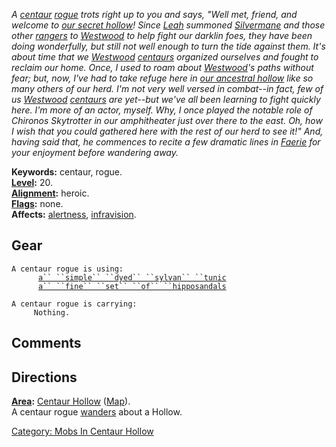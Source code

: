 *A [centaur](Centaurs "wikilink") [rogue](:Category:_Rogues "wikilink")
trots right up to you and says, "Well met, friend, and welcome to [our
secret hollow](:Category:_Centaur_Hollow "wikilink")! Since
[Leah](Leah "wikilink") summoned [Silvermane](Silvermane "wikilink") and
those other [rangers](:Category:_Rangers "wikilink") to
[Westwood](:Category:_Westwood "wikilink") to help fight our darklin
foes, they have been doing wonderfully, but still not well enough to
turn the tide against them. It's about time that we
[Westwood](:Category:_Westwood "wikilink")
[centaurs](Centaurs "wikilink") organized ourselves and fought to
reclaim our home. Once, I used to roam about
[Westwood](:Category:_Westwood "wikilink")'s paths without fear; but,
now, I've had to take refuge here in [our ancestral
hollow](:Category:_Centaur_Hollow "wikilink") like so many others of our
herd. I'm not very well versed in combat--in fact, few of us
[Westwood](:Category:_Westwood "wikilink")
[centaurs](Centaurs "wikilink") are yet--but we've all been learning to
fight quickly here. I'm more of an actor, myself. Why, I once played the
notable role of Chironos Skytrotter in our amphitheater just over there
to the east. Oh, how I wish that you could gathered here with the rest
of our herd to see it!" And, having said that, he commences to recite a
few dramatic lines in [Faerie](Faerie_Language "wikilink") for your
enjoyment before wandering away.*

**Keywords:** centaur, rogue.  
**[Level](Level "wikilink"):** 20.  
**[Alignment](Alignment "wikilink"):** heroic.  
**[Flags](:Category:_Mob_Types "wikilink"):** none.  
**Affects:** [alertness](Alertness "wikilink"),
[infravision](Infravision "wikilink").  

## Gear

`A centaur rogue is using:`  
<worn on body>`      `[`a`` ``simple`` ``dyed`` ``sylvan`` ``tunic`](Simple_Dyed_Silvan_Tunic "wikilink")  
<worn on feet>`      `[`a`` ``fine`` ``set`` ``of`` ``hipposandals`](Fine_Set_Of_Hipposandals "wikilink")

`A centaur rogue is carrying:`  
`     Nothing.`

## Comments

## Directions

**[Area](:Category:_Areas "wikilink"):** [Centaur
Hollow](:Category:_Centaur_Hollow "wikilink")
([Map](Centaur_Hollow_Map "wikilink")).  
A centaur rogue [wanders](Wandering_Mobs "wikilink") about a Hollow.  

[Category: Mobs In Centaur
Hollow](Category:_Mobs_In_Centaur_Hollow "wikilink")
